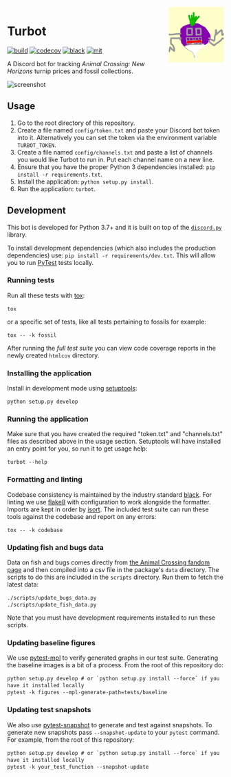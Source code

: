 <img align="right" src="turbot.png" />

# Turbot

[![build][build-badge]][build]
[![codecov][codecov-badge]][codecov]
[![black][black-badge]][black]
[![mit][mit-badge]][mit]

A Discord bot for tracking _Animal Crossing: New Horizons_ turnip prices and fossil collections.

![screenshot](https://user-images.githubusercontent.com/1903876/80298832-e784fe00-8744-11ea-8c0f-dbbf81bb5fb7.png)

## Usage

1. Go to the root directory of this repository.
2. Create a file named `config/token.txt` and paste your Discord bot token into it. Alternatively you can set the token via the environment variable `TURBOT_TOKEN`.
3. Create a file named `config/channels.txt` and paste a list of channels you would like Turbot to run in. Put each channel name on a new line.
4. Ensure that you have the proper Python 3 dependencies installed: `pip install -r requirements.txt`.
5. Install the application: `python setup.py install`.
6. Run the application: `turbot`.

## Development

This bot is developed for Python 3.7+ and it is built on top of the [`discord.py`](https://github.com/Rapptz/discord.py) library.

To install development dependencies (which also includes the production dependencies) use: `pip install -r requirements/dev.txt`. This will allow you to run [PyTest](https://docs.pytest.org/en/latest/) tests locally.

### Running tests

Run all these tests with [tox](https://tox.readthedocs.io/en/latest/):

```shell
tox
```

or a specific set of tests, like all tests pertaining to fossils for example:

```shell
tox -- -k fossil
```

After running the _full test suite_ you can view code coverage reports in the newly created `htmlcov` directory.

### Installing the application

Install in development mode using [setuptools](https://setuptools.readthedocs.io/en/latest/):

```shell
python setup.py develop
```

### Running the application

Make sure that you have created the required "token.txt" and "channels.txt" files as described above in the usage section. Setuptools will have installed an entry point for you, so run it to get usage help:

```shell
turbot --help
```

### Formatting and linting

Codebase consistency is maintained by the industry standard [black][black]. For linting we use [flake8](https://flake8.pycqa.org/en/latest/) with configuration to work alongside the formatter. Imports are kept in order by [isort](https://timothycrosley.github.io/isort/). The included test suite can run these tools against the codebase and report on any errors:

```shell
tox -- -k codebase
```

### Updating fish and bugs data

Data on fish and bugs comes directly from [the Animal Crossing fandom page][wiki] and then compiled into a csv file in the package's `data` directory. The scripts to do this are included in the `scripts` directory. Run them to fetch the latest data:

```shell
./scripts/update_bugs_data.py
./scripts/update_fish_data.py
```

Note that you must have development requirements installed to run these scripts.

### Updating baseline figures

We use [pytest-mpl](https://github.com/matplotlib/pytest-mpl) to verify generated graphs in our test suite. Generating the baseline images is a bit of a process. From the root of this repository do:

```shell
python setup.py develop # or `python setup.py install --force` if you have it installed locally
pytest -k figures --mpl-generate-path=tests/baseline
```

### Updating test snapshots

We also use [pytest-snapshot](https://github.com/joseph-roitman/pytest-snapshot) to generate and test against snapshots. To generate new snapshots pass `--snapshot-update` to your `pytest` command. For example, from the root of this repository:

```shell
python setup.py develop # or `python setup.py install --force` if you have it installed locally
pytest -k your_test_function --snapshot-update
```

[black-badge]:      https://img.shields.io/badge/code%20style-black-000000.svg
[black]:            https://github.com/psf/black
[build-badge]:      https://github.com/theastropath/turbot/workflows/build/badge.svg
[build]:            https://github.com/theastropath/turbot/actions
[codecov-badge]:    https://codecov.io/gh/theastropath/turbot/branch/master/graph/badge.svg
[codecov]:          https://codecov.io/gh/theastropath/turbot
[mit-badge]:        https://img.shields.io/badge/License-MIT-yellow.svg
[mit]:              https://opensource.org/licenses/MIT
[wiki]:             https://animalcrossing.fandom.com/
